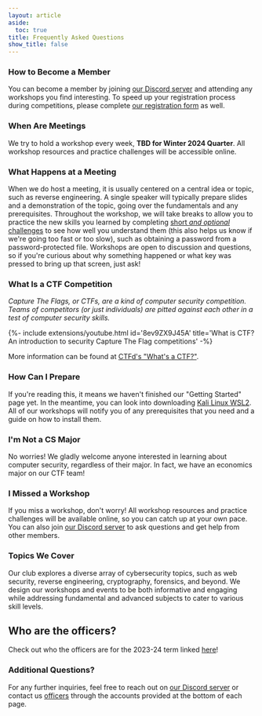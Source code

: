 ```yaml
---
layout: article
aside:
  toc: true
title: Frequently Asked Questions
show_title: false
---
```


### How to Become a Member
You can become a member by joining [our Discord server](https://discord.gg/NUVZCumQXB) and attending any workshops you find interesting. To speed up your registration process during competitions, please complete [our registration form](https://forms.gle/zjV6hUx6UVPpHAWm7) as well.

### When Are Meetings
We try to hold a workshop every week, **TBD for Winter 2024 Quarter**. All workshop resources and practice challenges will be accessible online.

### What Happens at a Meeting
When we do host a meeting, it is usually centered on a central idea or topic, such as reverse engineering. A single speaker will typically prepare slides and a demonstration of the topic, going over the fundamentals and any prerequisites. Throughout the workshop, we will take breaks to allow you to practice the new skills you learned by completing [short *and optional* challenges](./faqs#what-is-a-ctf-competition) to see how well you understand them (this also helps us know if we're going too fast or too slow), such as obtaining a password from a password-protected file. Workshops are open to discussion and questions, so if you're curious about why something happened or what key was pressed to bring up that screen, just ask!

### What Is a CTF Competition
*Capture The Flags, or CTFs, are a kind of computer security competition. Teams of competitors (or just individuals) are pitted against each other in a test of computer security skills.*

<div>{%- include extensions/youtube.html id='8ev9ZX9J45A' title='What is CTF? An introduction to security Capture The Flag competitions' -%}</div>

More information can be found at [CTFd's "What's a CTF?"](https://ctfd.io/whats-a-ctf/).

### How Can I Prepare
If you're reading this, it means we haven't finished our "Getting Started" page yet. In the meantime, you can look into downloading [Kali Linux WSL2](https://www.kali.org/docs/wsl/win-kex/). All of our workshops will notify you of any prerequisites that you need and a guide on how to install them.

### I'm Not a CS Major
No worries! We gladly welcome anyone interested in learning about computer security, regardless of their major. In fact, we have an economics major on our CTF team!

### I Missed a Workshop
If you miss a workshop, don't worry! All workshop resources and practice challenges will be available online, so you can catch up at your own pace. You can also join [our Discord server](https://discord.gg/NUVZCumQXB) to ask questions and get help from other members.

### Topics We Cover
Our club explores a diverse array of cybersecurity topics, such as web security, reverse engineering, cryptography, forensics, and beyond. We design our workshops and events to be both informative and engaging while addressing fundamental and advanced subjects to cater to various skill levels.

## Who are the officers?
Check out who the officers are for the 2023-24 term linked [here](https://slugsec.ucsc.edu/officers)!

### Additional Questions?
For any further inquiries, feel free to reach out on [our Discord server](https://discord.gg/NUVZCumQXB) or contact us [officers](https://slugsec.ucsc.edu/officers) through the accounts provided at the bottom of each page.